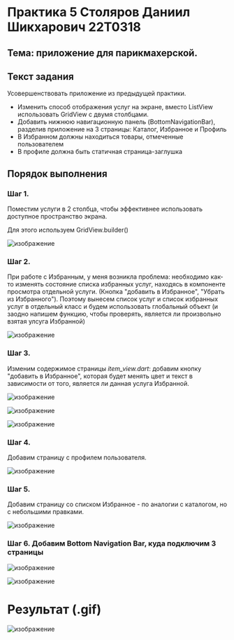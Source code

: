 # Практика 5 Столяров Даниил Шикхарович 22T0318
## Тема: приложение для парикмахерской.
## Текст задания
Усовершенствовать приложение из предыдущей практики. 
<ul>
  <li>Изменить способ отображения услуг на экране, вместо ListView использовать GridView с двумя столбцами.</li>
  <li>Добавить нижнюю навигационную панель (BottomNavigationBar), разделив приложение на 3 страницы: Каталог, Избранное и Профиль</li>
  <li>В Избранном должны находиться товары, отмеченные пользователем</li>
  <li>В профиле должна быть статичная страница-заглушка</li>
</ul>

## Порядок выполнения
### Шаг 1.
<p>Поместим услуги в 2 столбца, чтобы эффективнее использовать доступное пространство экрана.</p>
<p>Для этого используем GridView.builder()</p>

![изображение](https://github.com/user-attachments/assets/dc7b799a-cae8-4ec1-a3d0-a16f8798d6b8)

### Шаг 2.
При работе с Избранным, у меня возникла проблема: необходимо как-то изменять состояние списка избранных услуг, находясь в компоненте просмотра отдельной услуги. (Кнопка "добавить в Избранное", "Убрать из Избранного").
Поэтому вынесем список услуг и список избранных услуг в отдельный класс и будем использовать глобальный объект (и заодно напишем функцию, чтобы проверять, является ли произвольно взятая улсуга Избранной)

![изображение](https://github.com/user-attachments/assets/e83346f4-76b8-4dec-9d85-674ff6a5a570)

### Шаг 3.
Изменим содержимое страницы <i>item_view.dart</i>: добавим кнопку "добавить в Избранное", которая будет менять цвет и текст в зависимости от того, является ли данная услуга Избранной.

![изображение](https://github.com/user-attachments/assets/5ec32246-070c-4eb6-9058-348c098f90ab) 

![изображение](https://github.com/user-attachments/assets/0dd37268-e2a1-4bb8-a89d-f72b45cc902a)

![изображение](https://github.com/user-attachments/assets/442128d4-2460-46d2-9613-532cdc0b33e5)


### Шаг 4.
Добавим страницу с профилем пользователя.

![изображение](https://github.com/user-attachments/assets/1250ba44-6299-4863-a9d0-da8cd7d456c6)

### Шаг 5.
Добавим страницу со списком Избранное - по аналогии с каталогом, но с небольшими правками.

![изображение](https://github.com/user-attachments/assets/668a1084-afd1-492e-b6e4-eac97d957018)

### Шаг 6. Добавим Bottom Navigation Bar, куда подключим 3 страницы

![изображение](https://github.com/user-attachments/assets/59097220-748c-4243-9576-2bdb2bc21739)

![изображение](https://github.com/user-attachments/assets/cfb773aa-9e15-4e8a-a691-4ae30949c4ae)

# Результат (.gif)

![изображение](./preview.gif)
